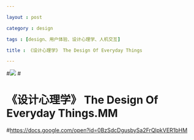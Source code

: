 ```yaml
---

layout : post

category : design

tags : [design、用户体验、设计心理学、人机交互]

title : 《设计心理学》 The Design Of Everyday Things

---
```



#<img src="http://pan.baidu.com/share/link?shareid=162526&uk=3087165692&third=0">
#<h1>《设计心理学》 The Design Of Everyday Things.MM</h1>
#<a href="https://docs.google.com/open?id=0BzSdcDgusbySa2FrQlpkVER1bHM">https://docs.google.com/open?id=0BzSdcDgusbySa2FrQlpkVER1bHM</a>
